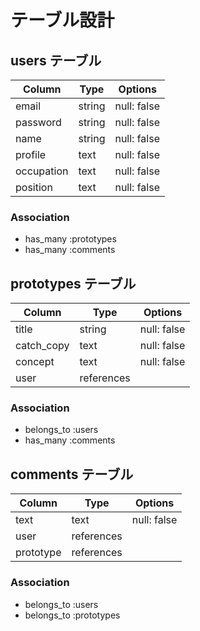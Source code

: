 # テーブル設計

## users テーブル

|  Column    | Type   | Options     |
| ---------- | ------ | ----------- |
| email      | string | null: false |
| password   | string | null: false |
| name       | string | null: false |
| profile    | text   | null: false |
| occupation | text   | null: false |
| position   | text   | null: false |

### Association

- has_many :prototypes
- has_many :comments

##  prototypes テーブル

| Column     | Type      | Options     |
| ---------- | --------- | ----------- |
| title      | string    | null: false |
| catch_copy | text      | null: false |
| concept    | text      | null: false |
| user       |references |             |

### Association

- belongs_to :users
- has_many   :comments

## comments テーブル

| Column    | Type       | Options     |
| --------- | ---------- | ----------- |
| text      | text       | null: false |
| user      | references |             |
| prototype | references |             |

### Association

- belongs_to :users
- belongs_to :prototypes



